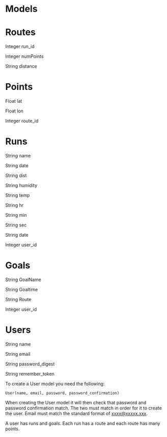 Models
======
Routes
======
Integer run_id

Integer numPoints

String distance

Points
=====
Float lat

Float lon

Integer route_id

Runs
====
String name

String date

String dist

String humidity

String temp

String hr

String min

String sec

String date

Integer user_id

Goals
=====
String GoalName

String Goaltime

String Route

Integer user_id

Users
=====
String name

String email

String password_digest

String remember_token

To create a User model you need the following:

    User(name, email, password, password_confirmation)

When creating the User model it will then check that password and password confirmation match.  The two must match in order for it to create the user.  Email must match the standard format of xxxx@xxxxx.xxx.

A user has runs and goals.  Each run has a route and each route has many points.
